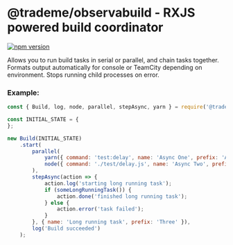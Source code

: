 # @trademe/observabuild - RXJS powered build coordinator

[![npm version](https://img.shields.io/npm/v/@trademe/observabuild.svg)](https://www.npmjs.com/package/@trademe/observabuild)

Allows you to run build tasks in serial or parallel, and chain tasks together.
Formats output automatically for console or TeamCity depending on environment.
Stops running child processes on error.

### Example:

```javascript
const { Build, log, node, parallel, stepAsync, yarn } = require('@trademe/observabuild');

const INITIAL_STATE = {
};

new Build(INITIAL_STATE)
    .start(
        parallel(
            yarn({ command: 'test:delay', name: 'Async One', prefix: 'Async1' }),
            node({ command: './test/delay.js', name: 'Async Two', prefix: 'Async2' })
        ),
        stepAsync(action => {
            action.log('starting long running task');
            if (someLongRunningTask()) {
                action.done('finished long running task');
            } else {
                action.error('task failed');
            }
        }, { name: 'Long running task', prefix: 'Three' }),
        log('Build succeeded')
    );
```
